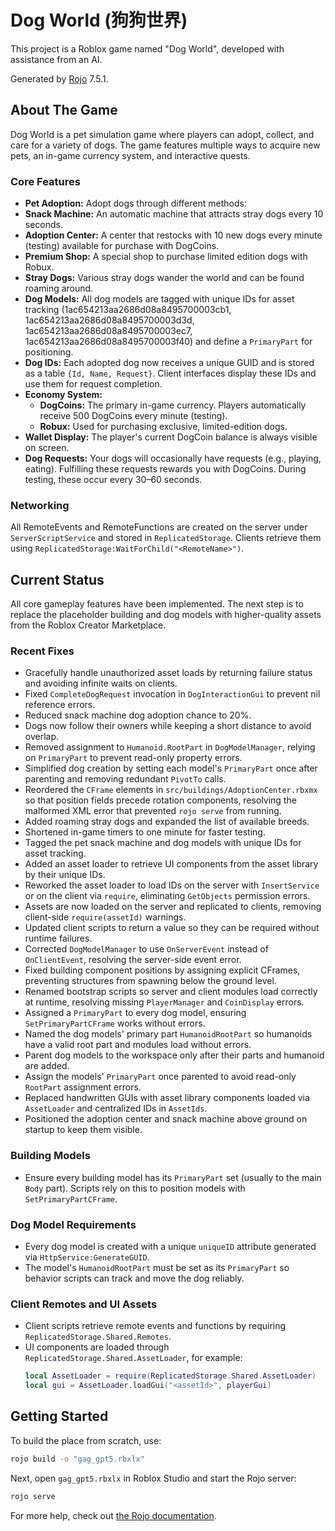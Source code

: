 # Dog World (狗狗世界)

This project is a Roblox game named "Dog World", developed with assistance from an AI.

Generated by [Rojo](https://github.com/rojo-rbx/rojo) 7.5.1.

## About The Game

Dog World is a pet simulation game where players can adopt, collect, and care for a variety of dogs. The game features multiple ways to acquire new pets, an in-game currency system, and interactive quests.

### Core Features

- **Pet Adoption:** Adopt dogs through different methods:
- **Snack Machine:** An automatic machine that attracts stray dogs every 10 seconds.
- **Adoption Center:** A center that restocks with 10 new dogs every minute (testing) available for purchase with DogCoins.
- **Premium Shop:** A special shop to purchase limited edition dogs with Robux.
- **Stray Dogs:** Various stray dogs wander the world and can be found roaming around.
- **Dog Models:** All dog models are tagged with unique IDs for asset tracking (1ac654213aa2686d08a8495700003cb1, 1ac654213aa2686d08a8495700003d3d, 1ac654213aa2686d08a8495700003ec7, 1ac654213aa2686d08a8495700003f40) and define a `PrimaryPart` for positioning.
- **Dog IDs:** Each adopted dog now receives a unique GUID and is stored as a table `{Id, Name, Request}`. Client interfaces display these IDs and use them for request completion.
- **Economy System:**
  - **DogCoins:** The primary in-game currency. Players automatically receive 500 DogCoins every minute (testing).
  - **Robux:** Used for purchasing exclusive, limited-edition dogs.
- **Wallet Display:** The player's current DogCoin balance is always visible on screen.
- **Dog Requests:** Your dogs will occasionally have requests (e.g., playing, eating). Fulfilling these requests rewards you with DogCoins. During testing, these occur every 30–60 seconds.

### Networking

All RemoteEvents and RemoteFunctions are created on the server under `ServerScriptService` and stored in `ReplicatedStorage`. Clients retrieve them using `ReplicatedStorage:WaitForChild("<RemoteName>")`.

## Current Status

All core gameplay features have been implemented. The next step is to replace the placeholder building and dog models with higher-quality assets from the Roblox Creator Marketplace.

### Recent Fixes

- Gracefully handle unauthorized asset loads by returning failure status and avoiding infinite waits on clients.
- Fixed `CompleteDogRequest` invocation in `DogInteractionGui` to prevent nil reference errors.
- Reduced snack machine dog adoption chance to 20%.
- Dogs now follow their owners while keeping a short distance to avoid overlap.
- Removed assignment to `Humanoid.RootPart` in `DogModelManager`, relying on `PrimaryPart` to prevent read-only property errors.
- Simplified dog creation by setting each model's `PrimaryPart` once after parenting and removing redundant `PivotTo` calls.
- Reordered the `CFrame` elements in `src/buildings/AdoptionCenter.rbxmx` so that position fields precede rotation components, resolving the malformed XML error that prevented `rojo serve` from running.
- Added roaming stray dogs and expanded the list of available breeds.
- Shortened in-game timers to one minute for faster testing.
- Tagged the pet snack machine and dog models with unique IDs for asset tracking.
- Added an asset loader to retrieve UI components from the asset library by their unique IDs.
- Reworked the asset loader to load IDs on the server with `InsertService` or on the client via `require`, eliminating `GetObjects` permission errors.
- Assets are now loaded on the server and replicated to clients, removing client-side `require(assetId)` warnings.
- Updated client scripts to return a value so they can be required without runtime failures.
- Corrected `DogModelManager` to use `OnServerEvent` instead of `OnClientEvent`, resolving the server-side event error.
- Fixed building component positions by assigning explicit CFrames, preventing structures from spawning below the ground level.
- Renamed bootstrap scripts so server and client modules load correctly at runtime, resolving missing `PlayerManager` and `CoinDisplay` errors.
- Assigned a `PrimaryPart` to every dog model, ensuring `SetPrimaryPartCFrame` works without errors.
- Named the dog models' primary part `HumanoidRootPart` so humanoids have a valid root part and modules load without errors.
- Parent dog models to the workspace only after their parts and humanoid are added.
- Assign the models' `PrimaryPart` once parented to avoid read-only `RootPart` assignment errors.
- Replaced handwritten GUIs with asset library components loaded via `AssetLoader` and centralized IDs in `AssetIds`.
- Positioned the adoption center and snack machine above ground on startup to keep them visible.


### Building Models

- Ensure every building model has its `PrimaryPart` set (usually to the main `Body` part). Scripts rely on this to position models with `SetPrimaryPartCFrame`.

### Dog Model Requirements

- Every dog model is created with a unique `uniqueID` attribute generated via `HttpService:GenerateGUID`.
- The model's `HumanoidRootPart` must be set as its `PrimaryPart` so behavior scripts can track and move the dog reliably.

### Client Remotes and UI Assets

- Client scripts retrieve remote events and functions by requiring `ReplicatedStorage.Shared.Remotes`.
- UI components are loaded through `ReplicatedStorage.Shared.AssetLoader`, for example:
  ```lua
  local AssetLoader = require(ReplicatedStorage.Shared.AssetLoader)
  local gui = AssetLoader.loadGui("<assetId>", playerGui)
  ```

## Getting Started
To build the place from scratch, use:

```bash
rojo build -o "gag_gpt5.rbxlx"
```

Next, open `gag_gpt5.rbxlx` in Roblox Studio and start the Rojo server:

```bash
rojo serve
```

For more help, check out [the Rojo documentation](https://rojo.space/docs).


